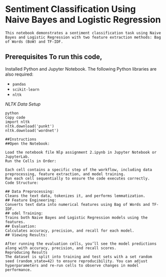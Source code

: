# Sentiment Classification Using Naive Bayes and Logistic Regression 
```This notebook demonstrates a sentiment classification task using Naive Bayes and Logistic Regression with two feature extraction methods: Bag of Words (BoW) and TF-IDF.```

 ## Prerequisites To run this code, 
Installed Python and Jupyter Notebook. The following Python libraries are also required:
 - `pandas` 
- `scikit-learn` 
- `nltk`

*NLTK Data Setup*
```To run the text preprocessing functions (e.g., lemmatization), you’ll need NLTK's wordnet and punkt data. Install them with:
python
Copy code
import nltk
nltk.download('punkt')
nltk.download('wordnet')

##Instructions
##Open the Notebook:

Load the notebook file Nlp assignment 2.ipynb in Jupyter Notebook or JupyterLab.
Run the Cells in Order:

Each cell contains a specific step of the workflow, including data preprocessing, feature extraction, and model training.
Run each cell sequentially to ensure the code executes correctly.
Code Structure:

## Data Preprocessing: 
Cleans the text data, tokenizes it, and performs lemmatization.
## Feature Engineering:
Converts text data into numerical features using Bag of Words and TF-IDF.
## odel Training:
Trains both Naive Bayes and Logistic Regression models using the features.
## Evaluation:
Calculates accuracy, precision, and recall for each model.
## Viewing Results:

After running the evaluation cells, you’ll see the model predictions along with accuracy, precision, and recall scores.
Reproducing Results
The dataset is split into training and test sets with a set random seed (random_state=42) to ensure reproducibility. You can adjust hyperparameters and re-run cells to observe changes in model performance.

